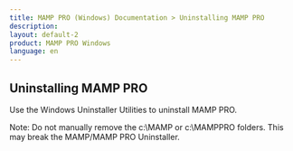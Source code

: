 ```yaml
---
title: MAMP PRO (Windows) Documentation > Uninstalling MAMP PRO
description: 
layout: default-2
product: MAMP PRO Windows
language: en
---
```


## Uninstalling MAMP PRO

Use the Windows Uninstaller Utilities to uninstall MAMP PRO.

<div class="alert" role="alert">
Note: Do not manually remove the c:\MAMP or c:\MAMPPRO folders. This may break the MAMP/MAMP PRO Uninstaller.
</div>
